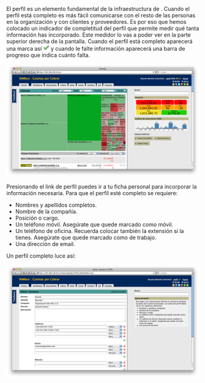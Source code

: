 El perfil es un elemento fundamental de la infraestructura de . Cuando
el perfil está completo es más fácil comunicarse con el resto de las
personas en la organización y con clientes y proveedores. Es por eso que
hemos colocado un indicador de completitud del perfil que permite medir
qué tanta información has incorporado. Este medidor lo vas a poder ver
en la parte superior derecha de la pantalla. Cuando el perfil está
completo aparecerá una marca así ![icon-tick.png](icon-tick.png
"icon-tick.png") y cuando le falte información aparecerá una barra de
progreso que indica cuánto falta.

![perfil-location.png](perfil-location.png "perfil-location.png")

Presionando el link de perfil puedes ir a tu ficha personal para
incorporar la información necesaria. Para que el perfil esté completo se
requiere:

  - Nombres y apellidos completos.
  - Nombre de la compañía.
  - Posición o cargo.
  - Un teléfono móvil. Asegúrate que quede marcado como móvil.
  - Un teléfono de oficina. Recuerda colocar también la extensión si la
    tienes. Asegúrate que quede marcado como de trabajo.
  - Una dirección de email.

Un perfil completo luce así:

![perfil-complete.png](perfil-complete.png "perfil-complete.png")
